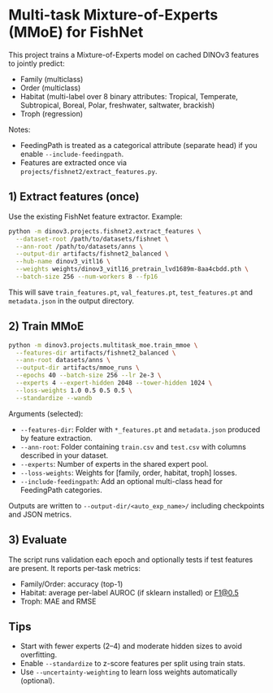 # Multi-task Mixture-of-Experts (MMoE) for FishNet

This project trains a Mixture-of-Experts model on cached DINOv3 features to jointly predict:
- Family (multiclass)
- Order (multiclass)
- Habitat (multi-label over 8 binary attributes: Tropical, Temperate, Subtropical, Boreal, Polar, freshwater, saltwater, brackish)
- Troph (regression)

Notes:
- FeedingPath is treated as a categorical attribute (separate head) if you enable `--include-feedingpath`.
- Features are extracted once via `projects/fishnet2/extract_features.py`.

## 1) Extract features (once)
Use the existing FishNet feature extractor. Example:

```bash
python -m dinov3.projects.fishnet2.extract_features \
  --dataset-root /path/to/datasets/fishnet \
  --ann-root /path/to/datasets/anns \
  --output-dir artifacts/fishnet2_balanced \
  --hub-name dinov3_vitl16 \
  --weights weights/dinov3_vitl16_pretrain_lvd1689m-8aa4cbdd.pth \
  --batch-size 256 --num-workers 8 --fp16
```
This will save `train_features.pt`, `val_features.pt`, `test_features.pt` and `metadata.json` in the output directory.

## 2) Train MMoE

```bash
python -m dinov3.projects.multitask_moe.train_mmoe \
  --features-dir artifacts/fishnet2_balanced \
  --ann-root datasets/anns \
  --output-dir artifacts/mmoe_runs \
  --epochs 40 --batch-size 256 --lr 2e-3 \
  --experts 4 --expert-hidden 2048 --tower-hidden 1024 \
  --loss-weights 1.0 0.5 0.5 0.5 \
  --standardize --wandb
```

Arguments (selected):
- `--features-dir`: Folder with `*_features.pt` and `metadata.json` produced by feature extraction.
- `--ann-root`: Folder containing `train.csv` and `test.csv` with columns described in your dataset.
- `--experts`: Number of experts in the shared expert pool.
- `--loss-weights`: Weights for [family, order, habitat, troph] losses.
- `--include-feedingpath`: Add an optional multi-class head for FeedingPath categories.

Outputs are written to `--output-dir/<auto_exp_name>/` including checkpoints and JSON metrics.

## 3) Evaluate
The script runs validation each epoch and optionally tests if test features are present. It reports per-task metrics:
- Family/Order: accuracy (top-1)
- Habitat: average per-label AUROC (if sklearn installed) or F1@0.5
- Troph: MAE and RMSE

## Tips
- Start with fewer experts (2–4) and moderate hidden sizes to avoid overfitting.
- Enable `--standardize` to z-score features per split using train stats.
- Use `--uncertainty-weighting` to learn loss weights automatically (optional).
